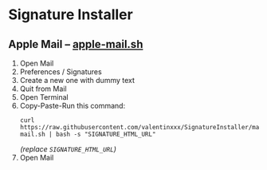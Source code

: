 # Signature Installer

## Apple Mail – [apple-mail.sh](apple-mail.sh)
1. Open Mail
2. Preferences / Signatures
3. Create a new one with dummy text
4. Quit from Mail
5. Open Terminal
6. Copy-Paste-Run this command:
	```
	curl https://raw.githubusercontent.com/valentinxxx/SignatureInstaller/master/apple-mail.sh | bash -s "SIGNATURE_HTML_URL"
	```
	*(replace `SIGNATURE_HTML_URL`)*
7. Open Mail
